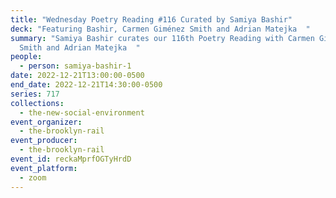 ```yaml
---
title: "Wednesday Poetry Reading #116 Curated by Samiya Bashir"
deck: "Featuring Bashir, Carmen Giménez Smith and Adrian Matejka  "
summary: "Samiya Bashir curates our 116th Poetry Reading with Carmen Giménez
  Smith and Adrian Matejka  "
people:
  - person: samiya-bashir-1
date: 2022-12-21T13:00:00-0500
end_date: 2022-12-21T14:30:00-0500
series: 717
collections:
  - the-new-social-environment
event_organizer:
  - the-brooklyn-rail
event_producer:
  - the-brooklyn-rail
event_id: reckaMprfOGTyHrdD
event_platform:
  - zoom
---
```

